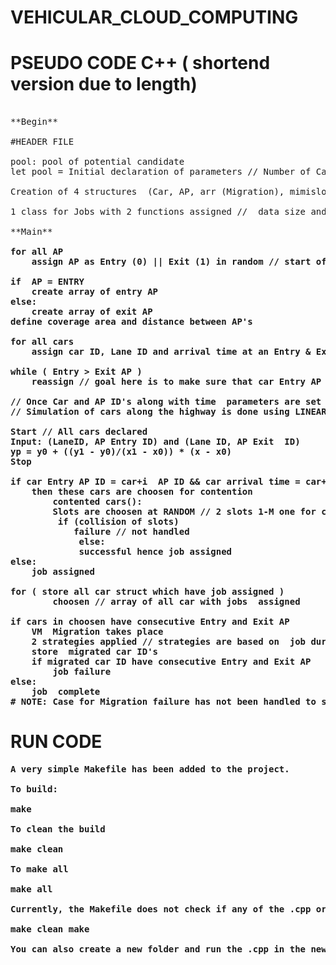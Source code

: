 # VEHICULAR_CLOUD_COMPUTING

# PSEUDO CODE C++ ( shortend version due to length) 


<pre>

**Begin**

#HEADER FILE

pool: pool of potential candidate
let pool = Initial declaration of parameters // Number of Cars, lanes on highway and AP, Bandwidth for all AP's, VM size, Speed of cars limit, etc

Creation of 4 structures  (Car, AP, arr (Migration), mimislot (contention) initialized with subsequent variables

1 class for Jobs with 2 functions assigned //  data size and data storage 

**Main**

<b>for<b> all AP 
    assign AP as Entry (0) || Exit (1) in random // start of an AP is always entry (assumption)

if  AP = ENTRY 
    create array of entry AP
else:
    create array of exit AP
define coverage area and distance between AP's

for all cars 
    assign car ID, Lane ID and arrival time at an Entry & Exit AP
     
while ( Entry > Exit AP )
    reassign // goal here is to make sure that car Entry AP ID  is lower than exit  AP ID along the highway

// Once Car and AP ID's along with time  parameters are set begin simulation
// Simulation of cars along the highway is done using LINEAR INTERPOLATION
 
Start // All cars declared
Input: (LaneID, AP Entry ID) and (Lane ID, AP Exit  ID)
yp = y0 + ((y1 - y0)/(x1 - x0)) * (x - x0)
Stop
 
if car Entry AP ID = car+i  AP ID && car arrival time = car+i arrival time && car Lane ID != car+i Lane ID // brute force
    then these cars are choosen for contention
        contented cars():
        Slots are choosen at RANDOM // 2 slots 1-M one for contention  other for storing  car ID
         if (collision of slots)
            failure // not handled
             else:
             successful hence job assigned 
else:  
    job assigned
              
for ( store all car struct which have job assigned )
        choosen // array of all car with jobs  assigned
  
if cars in choosen have consecutive Entry and Exit AP
    VM  Migration takes place
    2 strategies applied // strategies are based on  job duration and distance from AP
    store  migrated car ID's
    if migrated car ID have consecutive Entry and Exit AP
        job failure
else:
    job  complete
# NOTE: Case for Migration failure has not been handled to study functioning of migration strategies in detail
</pre>

# RUN  CODE

<pre>
A very simple Makefile has been added to the project.

To build:

make

To clean the build

make clean

To make all

make all

Currently, the Makefile does not check if any of the .cpp or .hpp files have changed, so to properly build the following must be done:

make clean make

You can also create a new folder and run the .cpp in the newly created folder using a C++ IDE and Debugger

</pre>

